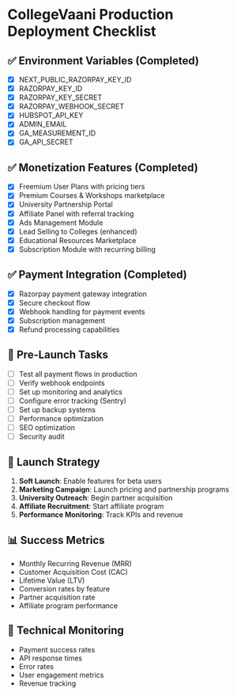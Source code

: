 # CollegeVaani Production Deployment Checklist

## ✅ Environment Variables (Completed)
- [x] NEXT_PUBLIC_RAZORPAY_KEY_ID
- [x] RAZORPAY_KEY_ID  
- [x] RAZORPAY_KEY_SECRET
- [x] RAZORPAY_WEBHOOK_SECRET
- [x] HUBSPOT_API_KEY
- [x] ADMIN_EMAIL
- [x] GA_MEASUREMENT_ID
- [x] GA_API_SECRET

## ✅ Monetization Features (Completed)
- [x] Freemium User Plans with pricing tiers
- [x] Premium Courses & Workshops marketplace
- [x] University Partnership Portal
- [x] Affiliate Panel with referral tracking
- [x] Ads Management Module
- [x] Lead Selling to Colleges (enhanced)
- [x] Educational Resources Marketplace
- [x] Subscription Module with recurring billing

## ✅ Payment Integration (Completed)
- [x] Razorpay payment gateway integration
- [x] Secure checkout flow
- [x] Webhook handling for payment events
- [x] Subscription management
- [x] Refund processing capabilities

## 🔄 Pre-Launch Tasks
- [ ] Test all payment flows in production
- [ ] Verify webhook endpoints
- [ ] Set up monitoring and analytics
- [ ] Configure error tracking (Sentry)
- [ ] Set up backup systems
- [ ] Performance optimization
- [ ] SEO optimization
- [ ] Security audit

## 🚀 Launch Strategy
1. **Soft Launch**: Enable features for beta users
2. **Marketing Campaign**: Launch pricing and partnership programs
3. **University Outreach**: Begin partner acquisition
4. **Affiliate Recruitment**: Start affiliate program
5. **Performance Monitoring**: Track KPIs and revenue

## 📊 Success Metrics
- Monthly Recurring Revenue (MRR)
- Customer Acquisition Cost (CAC)
- Lifetime Value (LTV)
- Conversion rates by feature
- Partner acquisition rate
- Affiliate program performance

## 🔧 Technical Monitoring
- Payment success rates
- API response times
- Error rates
- User engagement metrics
- Revenue tracking
